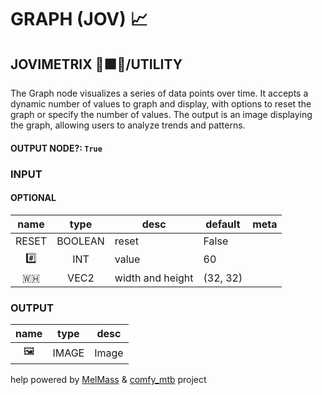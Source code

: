 # GRAPH (JOV) 📈

## JOVIMETRIX 🔺🟩🔵/UTILITY

The Graph node visualizes a series of data points over time. It accepts a dynamic number of values to graph and display, with options to reset the graph or specify the number of values. The output is an image displaying the graph, allowing users to analyze trends and patterns.

#### OUTPUT NODE?: `True`

### INPUT

#### OPTIONAL

name|type|desc|default|meta
:---:|:---:|---|---|---
RESET|BOOLEAN|reset|False|
#️⃣|INT|value|60|
🇼🇭|VEC2|width and height|(32, 32)|

### OUTPUT

name|type|desc
:---:|:---:|---
🖼️|IMAGE|Image

help powered by [MelMass](https://github.com/melMass) & [comfy_mtb](https://github.com/melMass/comfy_mtb) project